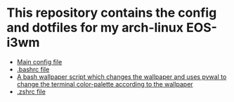 # This repository contains the config and dotfiles for my arch-linux EOS-i3wm

* [Main config file](https://github.com/aniketrepo/EOS-i3wm/blob/main/config)
* [.bashrc file](https://github.com/aniketrepo/EOS-i3wm/blob/main/.bashrc)
* [A bash wallpaper script which changes the wallpaper and uses pywal to change the terminal color-palette according to the wallpaper](https://github.com/aniketrepo/EOS-i3wm/blob/main/wallpaper.sh)
* [.zshrc file]()
